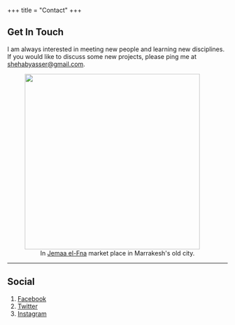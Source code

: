 +++
title = "Contact"
+++

## Get In Touch

I am always interested in meeting new people and learning new disciplines. If you would like to discuss some new projects, please ping me at [shehabyasser@gmail.com](mailto:shehabyasser@gmail.com).

<figure>
  <img src="/images/market.jpg" width="400" height="400" />
  <figcaption align="center">In <a href="https://en.wikipedia.org/wiki/Jemaa_el-Fnaa">Jemaa el-Fna</a> market place in Marrakesh's old city.</figcaption>
</figure>

---

## Social

1. [Facebook](https://www.facebook.com/shehio.yasser/)
2. [Twitter](https://twitter.com/shehabyasser)
3. [Instagram](https://www.instagram.com/shehabyasser/)